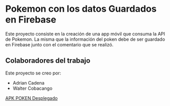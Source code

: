 
# Pokemon con los datos Guardados en Firebase

Este proyecto consiste en la creación de una app móvil que consuma la API de Pokemon. La misma que la información del poken debe de ser guardado en Firebase junto con el comentario que se realizó. 
## Colaboradores del trabajo

Este proyecto se creo por:

- Adrian Cadena
- Walter Cobacango


[APK POKEN Desplegado](https://linktodocumentation)
